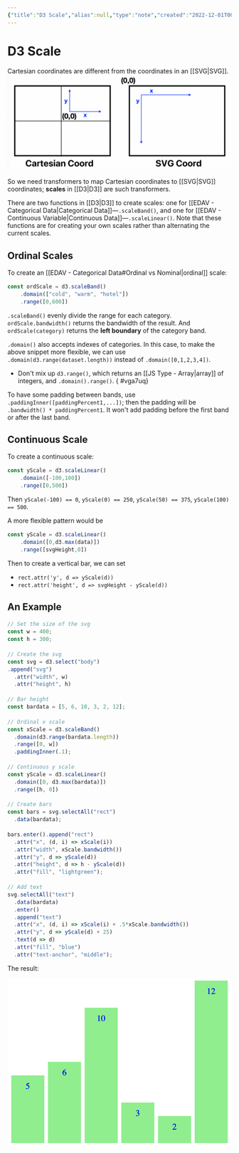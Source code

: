 ```yaml
---
{"title":"D3 Scale","alias":null,"type":"note","created":"2022-12-01T00:27:42","modified":"2022-12-12T13:11:22","dg-publish":true,"sup":["d3"],"state":"done","permalink":"/d3-scale/","dgPassFrontmatter":true,"updated":"2022-12-12T13:11:22"}
---
```



# D3 Scale

Cartesian coordinates are different from the coordinates in an [[SVG\|SVG]].
![](https://raw.githubusercontent.com/zcysxy/Figurebed/master/img/20221201003039.png)

So we need transformers to map Cartesian coordinates to [[SVG\|SVG]] coordinates; **scales** in [[D3\|D3]] are such transformers.

There are two functions in [[D3\|D3]] to create scales: one for [[EDAV - Categorical Data\|Categorical Data]]—`.scaleBand()`, and one for [[EDAV - Continuous Variable\|Continuous Data]]—`.scaleLinear()`.
Note that these functions are for creating your own scales rather than alternating the current scales.

## Ordinal Scales

To create an [[EDAV - Categorical Data#Ordinal vs Nominal\|ordinal]] scale:

```js
const ordScale = d3.scaleBand()
    .domain(["cold", "warm", "hotel"])
    .range([0,600])
```

`.scaleBand()` evenly divide the range for each category.
`ordScale.bandwidth()` returns the bandwidth of the result.
And `ordScale(category)` returns the **left boundary** of the category band.

`.domain()` also accepts indexes of categories.
In this case, to make the above snippet more flexible, we can use `.domain(d3.range(dataset.length))` instead of `.domain([0,1,2,3,4])`.

- <span class="alt-check alt-check-tip">Don't mix up `d3.range()`, which returns an [[JS Type - Array\|array]] of integers, and `.domain().range()`.
{ #vga7uq}
</span>

To have some padding between bands, use `.paddingInner([paddingPercent1,...])`; then the padding will be `.bandwidth() * paddingPercent1`.
It won't add padding before the first band or after the last band.

## Continuous Scale

To create a continuous scale:

```js
const yScale = d3.scaleLinear()
    .domain([-100,100])
    .range([0,500])
```

Then `yScale(-100) == 0`, `yScale(0) == 250`, `yScale(50) == 375`, `yScale(100) == 500`.

A more flexible pattern would be

```js
const yScale = d3.scaleLinear()
    .domain([0,d3.max(data)])
    .range([svgHeight,0])
```

Then to create a vertical bar, we can set

- `rect.attr('y', d => yScale(d))`
- `rect.attr('height', d => svgHeight - yScale(d))`

## An Example

```js
// Set the size of the svg
const w = 400;
const h = 300;

// Create the svg
const svg = d3.select("body")
.append("svg")
  .attr("width", w)
  .attr("height", h)

// Bar height
const bardata = [5, 6, 10, 3, 2, 12];

// Ordinal x scale
const xScale = d3.scaleBand()
  .domain(d3.range(bardata.length))
  .range([0, w])
  .paddingInner(.1);

// Continuous y scale
const yScale = d3.scaleLinear()
  .domain([0, d3.max(bardata)])
  .range([h, 0])

// Create bars
const bars = svg.selectAll("rect")
  .data(bardata);

bars.enter().append("rect")
  .attr("x", (d, i) => xScale(i))
  .attr("width", xScale.bandwidth())
  .attr("y", d => yScale(d))
  .attr("height", d => h - yScale(d))
  .attr("fill", "lightgreen");

// Add text
svg.selectAll("text")
  .data(bardata)
  .enter()
  .append("text")
  .attr("x", (d, i) => xScale(i) + .5*xScale.bandwidth())
  .attr("y", d => yScale(d) + 25)
  .text(d => d)
  .attr("fill", "blue")
  .attr("text-anchor", "middle");
```

The result:

![|500](https://raw.githubusercontent.com/zcysxy/Figurebed/master/img/20221201011728.png)
